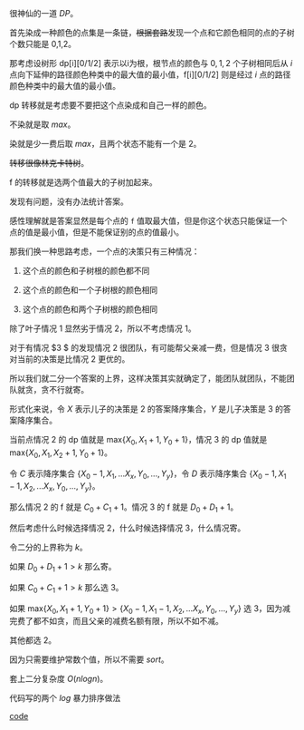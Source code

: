 很神仙的一道 $DP$。

首先染成一种颜色的点集是一条链，~~根据套路~~发现一个点和它颜色相同的点的子树个数只能是 $\text{0,1,2}$。

那考虑设树形 $\text{dp[i][0/1/2]}$ 表示以i为根，根节点的颜色与 $0,1,2$ 个子树相同后从 $i$ 点向下延伸的路径颜色种类中的最大值的最小值，$\text{f[i][0/1/2]}$ 则是经过 $i$ 点的路径颜色种类中的最大值的最小值。

$\text{dp}$ 转移就是考虑要不要把这个点染成和自己一样的颜色。

不染就是取 $max$。

染就是少一费后取 $max$，且两个状态不能有一个是 $2$。 

~~转移很像林克卡特树~~。

$\text{f}$ 的转移就是选两个值最大的子树加起来。

发现有问题，没有办法统计答案。

感性理解就是答案显然是每个点的 $\texttt{f}$ 值取最大值，但是你这个状态只能保证一个点的值是最小值，但是不能保证别的点的值最小。

那我们换一种思路考虑，一个点的决策只有三种情况：

1. 这个点的颜色和子树根的颜色都不同

2. 这个点的颜色和一个子树根的颜色相同

3. 这个点的颜色和两个子树根的颜色相同

除了叶子情况 $1$ 显然劣于情况 $2$，所以不考虑情况 $1$。

对于有情况 $3 $ 的发现情况 $2$ 很团队，有可能帮父亲减一费，但是情况 $3$ 很贪对当前的决策是比情况 $2$ 更优的。

所以我们就二分一个答案的上界，这样决策其实就确定了，能团队就团队，不能团队就贪，贪不行就寄。

形式化来说，令 $X$ 表示儿子的决策是 $2$ 的答案降序集合，$Y$ 是儿子决策是 $3$ 的答案降序集合。

当前点情况 $2$ 的 $\text{dp}$ 值就是 $\text{max}\{X_0,X_1+1,Y_0+1\}$，情况 $3$ 的 $\text{dp}$ 值就是 $\text{max}\{X_0,X_1,X_2+1,Y_0+1 \}$。

令 $C$ 表示降序集合 $\{X_0-1,X_1,...X_x,Y_0,...,Y_y\}$，令 $D$ 表示降序集合 $\{X_0-1,X_1-1,X_2,...X_x,Y_0,...,Y_y\}$。

那么情况 $2$ 的 $\text{f}$ 就是 $C_0+C_1+1$。情况 $3$ 的 $\text{f}$ 就是 $D_0+D_1+1$。

然后考虑什么时候选择情况 $2$，什么时候选择情况 $3$，什么情况寄。

令二分的上界称为 $k$。

如果 $D_0+D_1+1 > k$ 那么寄。 

如果 $C_0+C_1+1 > k$ 那么选 $3$。

如果 $\text{max}\{X_0,X_1+1,Y_0+1\} > \{X_0-1,X_1-1,X_2,...X_x,Y_0,...,Y_y\}$ 选 $3$，因为减完费了都不如贪，而且父亲的减费名额有限，所以不如不减。

其他都选 $2$。

因为只需要维护常数个值，所以不需要 $sort$。

套上二分复杂度 $O(nlogn)$。

代码写的两个 $log$ 暴力排序做法

[code](https://atcoder.jp/contests/abc293/submissions/39721857)